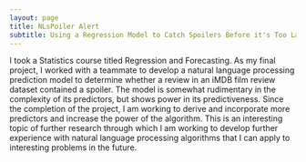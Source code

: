 ```yaml
---
layout: page
title: NLsPoiler Alert
subtitle: Using a Regression Model to Catch Spoilers Before it's Too Late 
---
```


I took a Statistics course titled Regression and Forecasting. As my final project, I worked with a teammate to develop a natural 
language processing prediction model to determine whether a review in an iMDB film review dataset contained a spoiler. The model is 
somewhat rudimentary in the complexity of its predictors, but shows power in its predictiveness. Since the completion of the project, 
I am working to derive and incorporate more predictors and increase the power of the algorithm. This is an interesting topic of further 
research through which I am working to develop further experience with natural language processing algorithms that I can apply to 
interesting problems in the future. 
